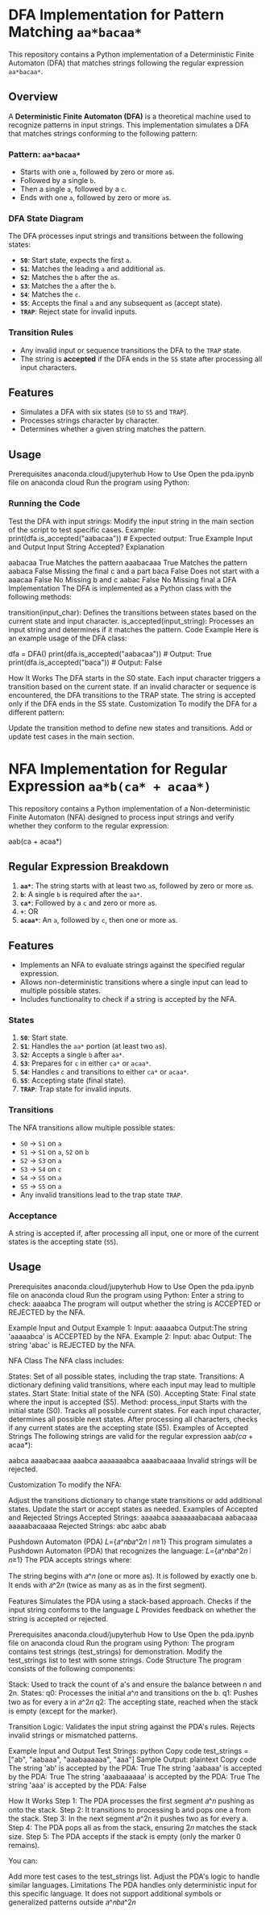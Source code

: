 
# DFA Implementation for Pattern Matching `aa*bacaa*`

This repository contains a Python implementation of a Deterministic Finite Automaton (DFA) that matches strings following the regular expression `aa*bacaa*`. 

## Overview

A **Deterministic Finite Automaton (DFA)** is a theoretical machine used to recognize patterns in input strings. This implementation simulates a DFA that matches strings conforming to the following pattern:

### Pattern: `aa*bacaa*`

- Starts with one `a`, followed by zero or more `a`s.
- Followed by a single `b`.
- Then a single `a`, followed by a `c`.
- Ends with one `a`, followed by zero or more `a`s.

### DFA State Diagram

The DFA processes input strings and transitions between the following states:

- **`S0`**: Start state, expects the first `a`.
- **`S1`**: Matches the leading `a` and additional `a`s.
- **`S2`**: Matches the `b` after the `a`s.
- **`S3`**: Matches the `a` after the `b`.
- **`S4`**: Matches the `c`.
- **`S5`**: Accepts the final `a` and any subsequent `a`s (accept state).
- **`TRAP`**: Reject state for invalid inputs.

### Transition Rules

- Any invalid input or sequence transitions the DFA to the `TRAP` state.
- The string is **accepted** if the DFA ends in the `S5` state after processing all input characters.

## Features

- Simulates a DFA with six states (`S0` to `S5` and `TRAP`).
- Processes strings character by character.
- Determines whether a given string matches the pattern.

## Usage

Prerequisites
anaconda.cloud/jupyterhub
How to Use
Open the pda.ipynb file on anaconda cloud
Run the program using Python:

### Running the Code

Test the DFA with input strings: Modify the input string in the main section of the script to test specific cases.
Example:
print(dfa.is_accepted("aabacaa"))  # Expected output: True
Example Input and Output
Input String	Accepted?	Explanation

aabacaa	 True Matches the pattern
aaabacaaa	True Matches the pattern
aabaca	False	Missing the final c and a part
baca	False	Does not start with a
aaacaa	False No	Missing b and c
aabac	False No	Missing final a
DFA Implementation
The DFA is implemented as a Python class with the following methods:

transition(input_char): Defines the transitions between states based on the current state and input character.
is_accepted(input_string): Processes an input string and determines if it matches the pattern.
Code Example
Here is an example usage of the DFA class:

dfa = DFA()
print(dfa.is_accepted("aabacaa"))  # Output: True
print(dfa.is_accepted("baca"))     # Output: False

How It Works
The DFA starts in the S0 state.
Each input character triggers a transition based on the current state.
If an invalid character or sequence is encountered, the DFA transitions to the TRAP state.
The string is accepted only if the DFA ends in the S5 state.
Customization
To modify the DFA for a different pattern:

Update the transition method to define new states and transitions.
Add or update test cases in the main section.


# NFA Implementation for Regular Expression `aa*b(ca* + acaa*)`

This repository contains a Python implementation of a Non-deterministic Finite Automaton (NFA) designed to process input strings and verify whether they conform to the regular expression:

aab(ca + acaa*)

## Regular Expression Breakdown

1. **`aa*`**: The string starts with at least two `a`s, followed by zero or more `a`s.
2. **`b`**: A single `b` is required after the `aa*`.
3. **`ca*`**: Followed by a `c` and zero or more `a`s.
4. **`+`**: OR
5. **`acaa*`**: An `a`, followed by `c`, then one or more `a`s.

## Features

- Implements an NFA to evaluate strings against the specified regular expression.
- Allows non-deterministic transitions where a single input can lead to multiple possible states.
- Includes functionality to check if a string is accepted by the NFA.

### States

1. **`S0`**: Start state.
2. **`S1`**: Handles the `aa*` portion (at least two `a`s).
3. **`S2`**: Accepts a single `b` after `aa*`.
4. **`S3`**: Prepares for `c` in either `ca*` or `acaa*`.
5. **`S4`**: Handles `c` and transitions to either `ca*` or `acaa*`.
6. **`S5`**: Accepting state (final state).
7. **`TRAP`**: Trap state for invalid inputs.

### Transitions

The NFA transitions allow multiple possible states:
- `S0` → `S1` on `a`
- `S1` → `S1` on `a`, `S2` on `b`
- `S2` → `S3` on `a`
- `S3` → `S4` on `c`
- `S4` → `S5` on `a`
- `S5` → `S5` on `a`
- Any invalid transitions lead to the trap state `TRAP`.

### Acceptance

A string is accepted if, after processing all input, one or more of the current states is the accepting state (`S5`).

## Usage

Prerequisites
anaconda.cloud/jupyterhub
How to Use
Open the pda.ipynb file on anaconda cloud
Run the program using Python:
Enter a string to check: aaaabca
The program will output whether the string is ACCEPTED or REJECTED by the NFA.

Example Input and Output
Example 1:
Input: aaaaabca
Output:The string 'aaaaabca' is ACCEPTED by the NFA.
Example 2:
Input: abac
Output: The string 'abac' is REJECTED by the NFA.

NFA Class
The NFA class includes:

States: Set of all possible states, including the trap state.
Transitions: A dictionary defining valid transitions, where each input may lead to multiple states.
Start State: Initial state of the NFA (S0).
Accepting State: Final state where the input is accepted (S5).
Method: process_input
Starts with the initial state (S0).
Tracks all possible current states.
For each input character, determines all possible next states.
After processing all characters, checks if any current states are the accepting state (S5).
Examples of Accepted Strings
The following strings are valid for the regular expression aa*b(ca* + acaa*):

aabca
aaaabacaaa
aaabca
aaaaaaabca
aaaabacaaaa
Invalid strings will be rejected.

Customization
To modify the NFA:

Adjust the transitions dictionary to change state transitions or add additional states.
Update the start or accept states as needed.
Examples of Accepted and Rejected Strings
Accepted Strings:
aaaabca
aaaaaaabacaaa
aabacaaa
aaaaabacaaaa
Rejected Strings:
abc
aabc
abab

Pushdown Automaton (PDA) 𝐿={𝑎^𝑛𝑏𝑎^2𝑛 ∣ 𝑛≥1}
This program simulates a Pushdown Automaton (PDA) that recognizes the language:
𝐿={𝑎^𝑛𝑏𝑎^2𝑛 ∣ 𝑛≥1}
The PDA accepts strings where:

The string begins with 𝑎^𝑛 (one or more as).
It is followed by exactly one b.
It ends with 𝑎^2𝑛 (twice as many as as in the first segment).

Features
Simulates the PDA using a stack-based approach.
Checks if the input string conforms to the language 𝐿
Provides feedback on whether the string is accepted or rejected.

Prerequisites
anaconda.cloud/jupyterhub
How to Use
Open the pda.ipynb file on anaconda cloud
Run the program using Python:
The program contains test strings (test_strings) for demonstration. Modify the test_strings list to test with  some strings.
Code Structure
The program consists of the following components:

Stack: Used to track the count of a's and ensure the balance between n and 2n.
States:
q0: Processes the initial 𝑎^𝑛 and transitions on the b.
q1: Pushes two as for every a in 𝑎^2𝑛
q2: The accepting state, reached when the stack is empty (except for the marker).

Transition Logic:
Validates the input string against the PDA's rules.
Rejects invalid strings or mismatched patterns.

Example Input and Output
Test Strings:
python
Copy code
test_strings = ["ab", "aabaaa", "aaabaaaaaa", "aaa"]
Sample Output:
plaintext
Copy code
The string 'ab' is accepted by the PDA: True
The string 'aabaaa' is accepted by the PDA: True
The string 'aaabaaaaaa' is accepted by the PDA: True
The string 'aaa' is accepted by the PDA: False

How It Works
Step 1: The PDA processes the first segment 𝑎^𝑛 pushing as onto the stack.
Step 2: It transitions to processing b and pops one a from the stack.
Step 3: In the next segment 𝑎^2n it pushes two as for every a.
Step 4: The PDA pops all as from the stack, ensuring 2𝑛 matches the stack size.
Step 5: The PDA accepts if the stack is empty (only the marker 0 remains).


You can:

Add more test cases to the test_strings list.
Adjust the PDA's logic to handle similar languages.
Limitations
The PDA handles only deterministic input for this specific language.
It does not support additional symbols or generalized patterns outside 𝑎^𝑛𝑏𝑎^2𝑛


